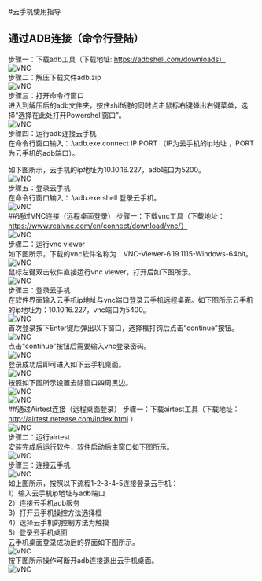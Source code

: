 #云手机使用指导
## 通过ADB连接（命令行登陆）
步骤一：下载adb工具（下载地址: https://adbshell.com/downloads）  
![VNC](https://github.com/DockDroid/openvmi/blob/master/docs/images/vnc-1.png?raw=true)  
步骤二：解压下载文件adb.zip  
![VNC](https://github.com/DockDroid/openvmi/blob/master/docs/images/vnc-2.png?raw=true)  
步骤三：打开命令行窗口  
进入到解压后的adb文件夹，按住shift键的同时点击鼠标右键弹出右键菜单，选择“选择在此处打开Powershell窗口”。  
![VNC](https://github.com/DockDroid/openvmi/blob/master/docs/images/vnc-3.png?raw=true)  
步骤四：运行adb连接云手机  
在命令行窗口输入：.\adb.exe connect IP:PORT （IP为云手机的ip地址
，PORT为云手机的adb端口）。  

如下图所示，云手机的ip地址为10.10.16.227，adb端口为5200。  
![VNC](https://github.com/DockDroid/openvmi/blob/master/docs/images/vnc-4.png?raw=true)    
步骤五：登录云手机  
在命令行窗口输入：.\adb.exe shell 登录云手机。  
![VNC](https://github.com/DockDroid/openvmi/blob/master/docs/images/vnc-5.png?raw=true)  
##通过VNC连接（远程桌面登录）
步骤一：下载vnc工具（下载地址：https://www.realvnc.com/en/connect/download/vnc/）  
![VNC](https://github.com/DockDroid/openvmi/blob/master/docs/images/vnc-6.png?raw=true)  
步骤二：运行vnc viewer  
如下图所示，下载的vnc软件名称为：VNC-Viewer-6.19.1115-Windows-64bit。  
![VNC](https://github.com/DockDroid/openvmi/blob/master/docs/images/vnc-7.png?raw=true)  
鼠标左键双击软件直接运行vnc viewer，打开后如下图所示。  
![VNC](https://github.com/DockDroid/openvmi/blob/master/docs/images/vnc-8.png?raw=true)  
步骤三：登录云手机  
在软件界面输入云手机ip地址与vnc端口登录云手机远程桌面。如下图所示云手机的ip地址为：10.10.16.227，vnc端口为5400。  
![VNC](https://github.com/DockDroid/openvmi/blob/master/docs/images/vnc-9.png?raw=true)  
首次登录按下Enter键后弹出以下窗口，选择框打钩后点击“continue”按钮。  
![VNC](https://github.com/DockDroid/openvmi/blob/master/docs/images/vnc-10.png?raw=true)  
点击“continue”按钮后需要输入vnc登录密码。  
![VNC](https://github.com/DockDroid/openvmi/blob/master/docs/images/vnc-11.png?raw=true)  
登录成功后即可进入如下云手机桌面。  
![VNC](https://github.com/DockDroid/openvmi/blob/master/docs/images/vnc-12.png?raw=true)  
按照如下图所示设置去除窗口四周黑边。  
![VNC](https://github.com/DockDroid/openvmi/blob/master/docs/images/vnc-13.png?raw=true)   
![VNC](https://github.com/DockDroid/openvmi/blob/master/docs/images/vnc-14.png?raw=true)   
##通过Airtest连接（远程桌面登录） 
步骤一：下载airtest工具（下载地址：http://airtest.netease.com/index.html ）  
![VNC](https://github.com/DockDroid/openvmi/blob/master/docs/images/vnc-15.png?raw=true)  
步骤二：运行airtest  
安装完成后运行软件，软件启动后主窗口如下图所示。  
![VNC](https://github.com/DockDroid/openvmi/blob/master/docs/images/vnc-16.png?raw=true)  
步骤三：连接云手机  
![VNC](https://github.com/DockDroid/openvmi/blob/master/docs/images/vnc-17.png?raw=true)  
如上图所示，按照以下流程1-2-3-4-5连接登录云手机：  
1）输入云手机ip地址与adb端口  
2）连接云手机adb服务  
3）打开云手机操控方法选择框  
4）选择云手机的控制方法为触摸  
5）登录云手机桌面  
云手机桌面登录成功后的界面如下图所示。  
![VNC](https://github.com/DockDroid/openvmi/blob/master/docs/images/vnc-18.png?raw=true)  
按下图所示操作可断开adb连接退出云手机桌面。  
![VNC](https://github.com/DockDroid/openvmi/blob/master/docs/images/vnc-19.png?raw=true)  


